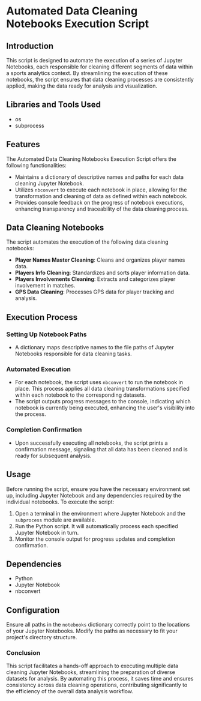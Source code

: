 # Automated Data Cleaning Notebooks Execution Script

## Introduction

This script is designed to automate the execution of a series of Jupyter Notebooks, each responsible for cleaning different segments of data within a sports analytics context. By streamlining the execution of these notebooks, the script ensures that data cleaning processes are consistently applied, making the data ready for analysis and visualization.

## Libraries and Tools Used

- os
- subprocess

## Features

The Automated Data Cleaning Notebooks Execution Script offers the following functionalities:
- Maintains a dictionary of descriptive names and paths for each data cleaning Jupyter Notebook.
- Utilizes `nbconvert` to execute each notebook in place, allowing for the transformation and cleaning of data as defined within each notebook.
- Provides console feedback on the progress of notebook executions, enhancing transparency and traceability of the data cleaning process.

## Data Cleaning Notebooks

The script automates the execution of the following data cleaning notebooks:
- **Player Names Master Cleaning**: Cleans and organizes player names data.
- **Players Info Cleaning**: Standardizes and sorts player information data.
- **Players Involvements Cleaning**: Extracts and categorizes player involvement in matches.
- **GPS Data Cleaning**: Processes GPS data for player tracking and analysis.

## Execution Process

### Setting Up Notebook Paths

- A dictionary maps descriptive names to the file paths of Jupyter Notebooks responsible for data cleaning tasks.

### Automated Execution

- For each notebook, the script uses `nbconvert` to run the notebook in place. This process applies all data cleaning transformations specified within each notebook to the corresponding datasets.
- The script outputs progress messages to the console, indicating which notebook is currently being executed, enhancing the user's visibility into the process.

### Completion Confirmation

- Upon successfully executing all notebooks, the script prints a confirmation message, signaling that all data has been cleaned and is ready for subsequent analysis.

## Usage

Before running the script, ensure you have the necessary environment set up, including Jupyter Notebook and any dependencies required by the individual notebooks. To execute the script:

1. Open a terminal in the environment where Jupyter Notebook and the `subprocess` module are available.
2. Run the Python script. It will automatically process each specified Jupyter Notebook in turn.
3. Monitor the console output for progress updates and completion confirmation.

## Dependencies

- Python
- Jupyter Notebook
- nbconvert

## Configuration

Ensure all paths in the `notebooks` dictionary correctly point to the locations of your Jupyter Notebooks. Modify the paths as necessary to fit your project's directory structure.

### Conclusion

This script facilitates a hands-off approach to executing multiple data cleaning Jupyter Notebooks, streamlining the preparation of diverse datasets for analysis. By automating this process, it saves time and ensures consistency across data cleaning operations, contributing significantly to the efficiency of the overall data analysis workflow.

